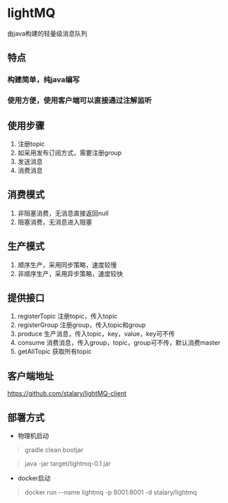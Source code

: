 # lightMQ
由java构建的轻量级消息队列

## 特点
### 构建简单，纯java编写
### 使用方便，使用客户端可以直接通过注解监听

## 使用步骤
1. 注册topic
2. 如采用发布订阅方式，需要注册group
3. 发送消息
4. 消费消息

## 消费模式
1. 非阻塞消费，无消息直接返回null
2. 阻塞消费，无消息进入阻塞

## 生产模式
1. 顺序生产，采用同步策略，速度较慢
2. 非顺序生产，采用异步策略，速度较快

## 提供接口
1. registerTopic 注册topic，传入topic
2. registerGroup 注册group，传入topic和group
3. produce 生产消息，传入topic，key，value，key可不传
4. consume 消费消息，传入group，topic，group可不传，默认消费master
5. getAllTopic 获取所有topic

## 客户端地址
https://github.com/stalary/lightMQ-client

## 部署方式
- 物理机启动
> gradle clean bootjar

> java -jar target/lightmq-0.1.jar

- docker启动
> docker run --name lightmq -p 8001:8001 -d stalary/lightmq